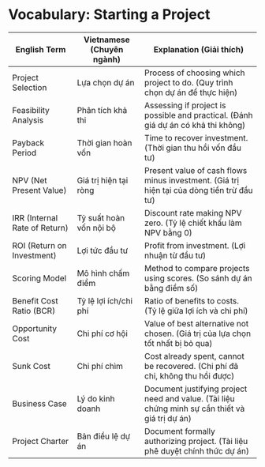 # Vocabulary: Starting a Project

| English Term         | Vietnamese (Chuyên ngành)      | Explanation (Giải thích) |
|----------------------|-------------------------------|-------------------------|
| Project Selection    | Lựa chọn dự án                | Process of choosing which project to do. (Quy trình chọn dự án để thực hiện) |
| Feasibility Analysis | Phân tích khả thi             | Assessing if project is possible and practical. (Đánh giá dự án có khả thi không) |
| Payback Period       | Thời gian hoàn vốn            | Time to recover investment. (Thời gian thu hồi vốn đầu tư) |
| NPV (Net Present Value) | Giá trị hiện tại ròng      | Present value of cash flows minus investment. (Giá trị hiện tại của dòng tiền trừ đầu tư) |
| IRR (Internal Rate of Return) | Tỷ suất hoàn vốn nội bộ | Discount rate making NPV zero. (Tỷ lệ chiết khấu làm NPV bằng 0) |
| ROI (Return on Investment) | Lợi tức đầu tư           | Profit from investment. (Lợi nhuận từ đầu tư) |
| Scoring Model        | Mô hình chấm điểm             | Method to compare projects using scores. (So sánh dự án bằng điểm số) |
| Benefit Cost Ratio (BCR) | Tỷ lệ lợi ích/chi phí      | Ratio of benefits to costs. (Tỷ lệ giữa lợi ích và chi phí) |
| Opportunity Cost     | Chi phí cơ hội                | Value of best alternative not chosen. (Giá trị của lựa chọn tốt nhất bị bỏ qua) |
| Sunk Cost            | Chi phí chìm                  | Cost already spent, cannot be recovered. (Chi phí đã chi, không thu hồi được) |
| Business Case        | Lý do kinh doanh              | Document justifying project need and value. (Tài liệu chứng minh sự cần thiết và giá trị dự án) |
| Project Charter      | Bản điều lệ dự án             | Document formally authorizing project. (Tài liệu phê duyệt chính thức dự án) | 